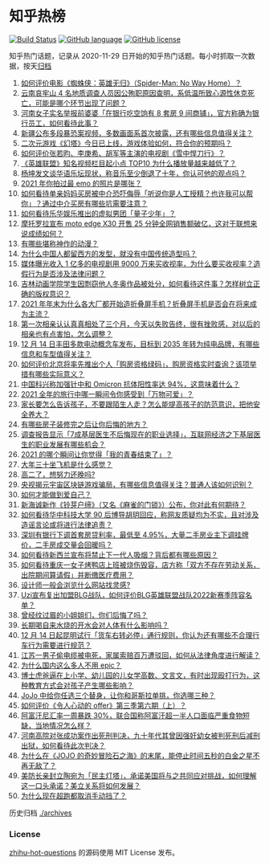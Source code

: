 # 知乎热榜
[![Build Status](https://github.com/ToWeLong/zhihu-hot-questions/workflows/CI/badge.svg)](https://github.com/ToWeLong/zhihu-hot-questions/actions)
[![GitHub language](https://img.shields.io/badge/language-golang-orange.svg)](https://golang.org/)
[![GitHub license](https://img.shields.io/github/license/ToWeLong/zhihu-hot-questions)](https://github.com/ToWeLong/zhihu-hot-questions/blob/main/LICENSE)

知乎热门话题，记录从 2020-11-29 日开始的知乎热门话题。每小时抓取一次数据，按天[归档](./archives)

<!-- BEGIN -->

1. [如何评价电影《蜘蛛侠：英雄无归》（Spider-Man: No Way Home）？](https://www.zhihu.com/question/499757064)
1. [云南哀牢山 4 名地质调查人员因公殉职原因查明，系低温所致心源性休克死亡，可能是哪个环节出现了问题？](https://www.zhihu.com/question/506282897)
1. [河南女子实名举报前婆婆「在银行吃空饷有 8 套房 9 间商铺」，官方称确为银行员工，如何看待此事？](https://www.zhihu.com/question/506206026)
1. [新疆公布多段暴恐案视频，多数画面系首次披露，还有哪些信息值得关注？](https://www.zhihu.com/question/505894448)
1. [二次元游戏《幻塔》今日已上线，游戏体验如何，符合你的预期吗？](https://www.zhihu.com/question/506206168)
1. [如何评价张若昀、李庚希、胡军等主演的电视剧《雪中悍刀行》？](https://www.zhihu.com/question/505685160)
1. [《英雄联盟》知名视频栏目起小点 TOP10 为什么播放量越来越低了？](https://www.zhihu.com/question/505939296)
1. [杨坤发文谈华语乐坛现状，称音乐至少倒退了十年，你认可他的观点吗？](https://www.zhihu.com/question/506024264)
1. [2021 年你拍过最 emo 的照片是哪张？](https://www.zhihu.com/question/505047679)
1. [如何看待单亲妈妈买房被中介恐吓侮辱「听说你是人工授精？也许我可以帮你」？通过中介买房有哪些坑需要注意？](https://www.zhihu.com/question/506350667)
1. [如何看待乐华娱乐推出的虚拟男团「量子少年」？](https://www.zhihu.com/question/505991570)
1. [摩托罗拉宣布 moto edge X30 开售 25 分钟全网销售额破亿，这对于联想来说成绩如何？](https://www.zhihu.com/question/506154047)
1. [有哪些堪称神作的动漫？](https://www.zhihu.com/question/49310040)
1. [为什么中国人都留西方的发型，就没有中国传统造型吗？](https://www.zhihu.com/question/497907743)
1. [媒体曝光收入 1 亿多的电视剧用 9000 万来买收视率，为什么要买收视率？造假行为是否涉及法律问题？](https://www.zhihu.com/question/506171562)
1. [吉林动画学院学生因剽窃他人冬奥作品被处分，如何看待这件事？怎样树立正确的版权意识？](https://www.zhihu.com/question/506150530)
1. [2021 年年末为什么各大厂都开始造折叠屏手机？折叠屏手机是否会在将来成为主流？](https://www.zhihu.com/question/505973018)
1. [第一次相亲认认真真相处了三个月，今天以失败告终，很有挫败感，对以后的相亲也有点害怕，怎么调整？](https://www.zhihu.com/question/325977841)
1. [12 月 14 日丰田多款电动概念车发布，目标到 2035 年转为纯电品牌，有哪些信息和车型值得关注？](https://www.zhihu.com/question/506037598)
1. [如何评价北京将率先推出个人「购房资格绿码」，购房资格实时查询？该项举措有哪些实际意义？](https://www.zhihu.com/question/506162301)
1. [中国科兴称加强针中和 Omicron 抗体阳性率达 94%，这意味着什么？](https://www.zhihu.com/question/506244284)
1. [2021 全年的旅行中哪一瞬间令你感受到「万物可爱」？](https://www.zhihu.com/question/506043927)
1. [家长要怎么告诉孩子，不要跟陌生人走？怎么能提高孩子的防范意识，把他安全养大？](https://www.zhihu.com/question/504685329)
1. [有哪些房子装修完之后让你后悔的地方？](https://www.zhihu.com/question/266690910)
1. [调查报告显示「7成基层医生不后悔现在的职业选择」，互联网经济之下基层医生的职业发展有哪些机会？](https://www.zhihu.com/question/506282768)
1. [2021 的哪个瞬间让你觉得「我的青春结束了」？](https://www.zhihu.com/question/504374541)
1. [大年三十坐飞机是什么感觉？](https://www.zhihu.com/question/504668466)
1. [高二了，想努力还晚吗?](https://www.zhihu.com/question/505856757)
1. [央视揭元宇宙区块链游戏骗局，有哪些信息值得关注？普通人该如何识别？](https://www.zhihu.com/question/505921344)
1. [如何才能做到爱自己？](https://www.zhihu.com/question/23387667)
1. [新海诚新作《铃芽户缔》（又名《麻雀的门锁》）公布，你对此有何期待？](https://www.zhihu.com/question/506261994)
1. [如何看待华中科技大学 90 后博导胡玥回应，称网友质疑均为不实，且对涉及造谣言论或将进行法律追责？](https://www.zhihu.com/question/506158990)
1. [深圳有银行下调首套房贷利率，最低至 4.95%，大量二手房业主下调挂牌价，二手房成交量会回暖吗？](https://www.zhihu.com/question/506055350)
1. [如何看待新西兰宣布将禁止下一代人吸烟？背后都有哪些原因？](https://www.zhihu.com/question/505312691)
1. [如何看待重庆一女子烤鸭店上班被烧伤毁容，店方称「双方不存在劳动关系，出院期间算请假」并断缴医疗费用？](https://www.zhihu.com/question/505907009)
1. [设计师一般会浏览什么网站找灵感?](https://www.zhihu.com/question/498952023)
1. [Uzi宣布复出加盟BLG战队，如何评价BLG英雄联盟战队2022新赛季阵容名单？](https://www.zhihu.com/question/506206566)
1. [曾经纹过眉的小姐姐们，你们后悔了吗？](https://www.zhihu.com/question/338701772)
1. [长期喝自来水烧的开水会对人体有什么影响吗？](https://www.zhihu.com/question/505693265)
1. [12 月 14 日起昆明试行「货车右转必停」通行规则，你认为还有哪些不合理行车行为需要进行规范？](https://www.zhihu.com/question/506152398)
1. [江苏一男子偷电缆被电死，家属索赔百万遭驳回，如何从法律角度进行解读？](https://www.zhihu.com/question/505807524)
1. [为什么国内这么多人不用 epic？](https://www.zhihu.com/question/483259900)
1. [博士虎爸逼在上小学、幼儿园的儿女学高数、文言文，有时出现殴打行为，这种教育方式会对孩子产生哪些影响？](https://www.zhihu.com/question/506133322)
1. [JoJo 中给你任选三个替身，让你和哥斯拉单挑，你选哪三种？](https://www.zhihu.com/question/505084445)
1. [如何评价《令人心动的 offer》第三季第六期（上）？](https://www.zhihu.com/question/505445923)
1. [阿富汗尼汇率一周暴跌 30%，联合国称阿富汗超一半人口面临严重食物短缺，当地情况怎么样？](https://www.zhihu.com/question/506055314)
1. [河南高院对张成功案作出死刑判决，九十年代其曾因强奸幼女被判死刑后减刑出狱，如何看待此次判决？](https://www.zhihu.com/question/505799447)
1. [为什么在《JOJO 的奇妙冒险石之海》的末尾，能停止时间五秒的白金之星不再无敌了？](https://www.zhihu.com/question/449229418)
1. [美防长亲封立陶宛为「民主灯塔」，承诺美国将与之共同应对挑战，如何理解这一口头承诺？美立关系将如何发展？](https://www.zhihu.com/question/506154705)
1. [为什么现在超跑都取消手动挡了？](https://www.zhihu.com/question/492983730)

<!-- END -->

历史归档 [./archives](./archives)


### License
[zhihu-hot-questions](https://github.com/towelong/zhihu-hot-questions) 的源码使用 MIT License 发布。